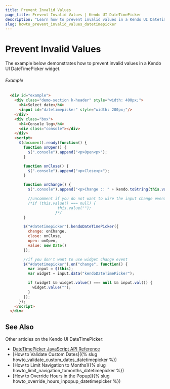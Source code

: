 ```yaml
---
title: Prevent Invalid Values
page_title: Prevent Invalid Values | Kendo UI DateTimePicker
description: "Learn how to prevent invalid values in a Kendo UI DateTimePicker widget."
slug: howto_prevent_invalid_values_datetimepicker
---
```


# Prevent Invalid Values

The example below demonstrates how to prevent invalid values in a Kendo UI DateTimePicker widget.

###### Example

```html
  <div id="example">
    <div class="demo-section k-header" style="width: 400px;">
      <h4>Select date</h4>
      <input id="datetimepicker" style="width: 200px;"/>
    </div>
    <div class="box">                
      <h4>Console log</h4>
      <div class="console"></div>
    </div>
    <script>
      $(document).ready(function() {
        function onOpen() {
          $(".console").append("<p>Open<p>");
        }

        function onClose() {
          $(".console").append("<p>Close<p>");
        }

        function onChange() {
          $(".console").append("<p>Change :: " + kendo.toString(this.value(), 'd') + "<p>");

          //uncomment if you do not want to wire the input change event
          /*if (this.value() === null) {
                       this.value("");
                      }*/
        }

        $("#datetimepicker").kendoDateTimePicker({
          change: onChange,
          close: onClose,
          open: onOpen,
          value: new Date()
        });

        //if you don't want to use widget change event
        $("#datetimepicker").on("change", function() {
          var input = $(this);
          var widget = input.data("kendoDateTimePicker");

          if (widget && widget.value() === null && input.val()) {
            widget.value("");
          }
        });
      });
    </script>            
  </div>
```

## See Also

Other articles on the Kendo UI DateTimePicker:

* [DateTimePicker JavaScript API Reference](/api/javascript/ui/datetimepicker)
* [How to Validate Custom Dates]({% slug howto_validate_custom_dates_datetimepicker %})
* [How to Limit Navigation to Months]({% slug howto_limit_navigation_tomonths_datetimepicker %})
* [How to Override Hours in the Popup]({% slug howto_override_hours_inpopup_datetimepicker %})
